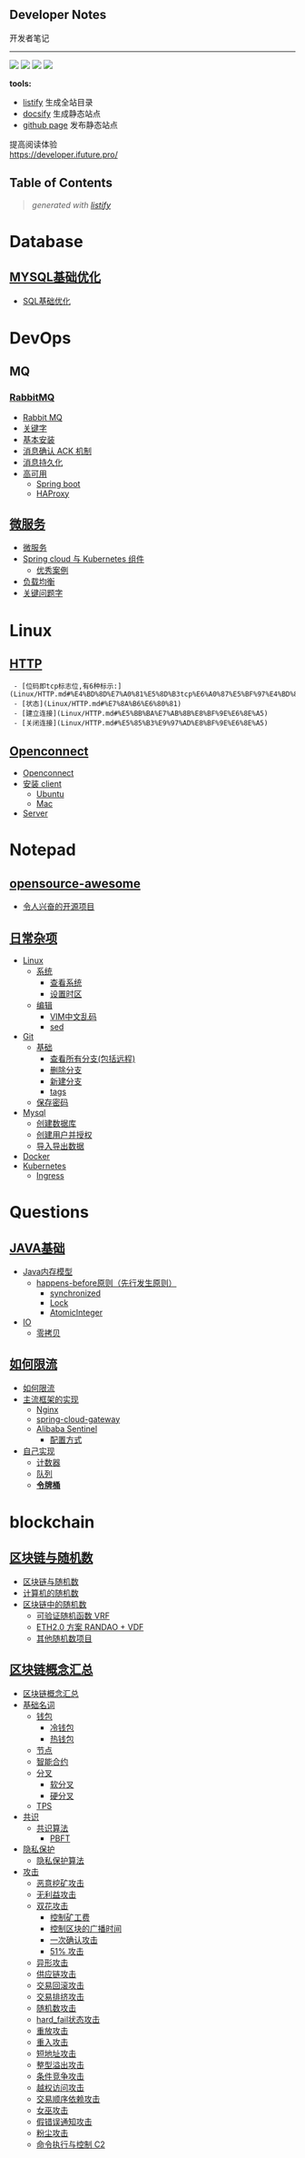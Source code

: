 Developer Notes
--------------------
开发者笔记  

-----------

[![](https://github.com/ifuture-pro/developer-notes/workflows/Node%20CI/badge.svg)](https://github.com/ifuture-pro/developer-notes/actions)
[![](https://img.shields.io/badge/listify-list%20of%20contents-green)](https://github.com/ifuture-pro/listify)
[![](https://img.shields.io/badge/web-ifuture-green?style=plastic&logo=appveyor)](https://developer.ifuture.pro/)
[![](https://badgen.net/badge/icon/Website?icon=chrome&amp;label)](https://ifuture.pro/)



**tools:**  
- [listify](https://github.com/ifuture-pro/listify)  生成全站目录
- [docsify](https://docsify.js.org/) 生成静态站点
- [github page](https://help.github.com/en/github/working-with-github-pages/getting-started-with-github-pages) 发布静态站点

提高阅读体验   
https://developer.ifuture.pro/  


<!-- start listify -->

Table of Contents
-----------
  > *generated with [listify](https://github.com/ifuture-pro/listify)*

# Database

## [MYSQL基础优化](Database/MYSQL基础优化.md#mysql%E5%9F%BA%E7%A1%80%E4%BC%98%E5%8C%96)

   - [SQL基础优化](Database/MYSQL基础优化.md#sql%E5%9F%BA%E7%A1%80%E4%BC%98%E5%8C%96)

# DevOps

## MQ

### [RabbitMQ](DevOps/MQ/RabbitMQ.md#rabbitmq)

   - [Rabbit MQ](DevOps/MQ/RabbitMQ.md#rabbit-mq)
   - [关键字](DevOps/MQ/RabbitMQ.md#%E5%85%B3%E9%94%AE%E5%AD%97)
   - [基本安装](DevOps/MQ/RabbitMQ.md#%E5%9F%BA%E6%9C%AC%E5%AE%89%E8%A3%85)
   - [消息确认 ACK 机制](DevOps/MQ/RabbitMQ.md#%E6%B6%88%E6%81%AF%E7%A1%AE%E8%AE%A4-ack-%E6%9C%BA%E5%88%B6)
   - [消息持久化](DevOps/MQ/RabbitMQ.md#%E6%B6%88%E6%81%AF%E6%8C%81%E4%B9%85%E5%8C%96)
   - [高可用](DevOps/MQ/RabbitMQ.md#%E9%AB%98%E5%8F%AF%E7%94%A8)
     - [Spring boot](DevOps/MQ/RabbitMQ.md#spring-boot)
     - [HAProxy](DevOps/MQ/RabbitMQ.md#haproxy)

## [微服务](DevOps/微服务.md#%E5%BE%AE%E6%9C%8D%E5%8A%A1)

   - [微服务](DevOps/微服务.md#%E5%BE%AE%E6%9C%8D%E5%8A%A1)
   - [Spring cloud 与 Kubernetes 组件](DevOps/微服务.md#spring-cloud-%E4%B8%8E-kubernetes-%E7%BB%84%E4%BB%B6)
       - [优秀案例](DevOps/微服务.md#%E4%BC%98%E7%A7%80%E6%A1%88%E4%BE%8B)
   - [负载均衡](DevOps/微服务.md#%E8%B4%9F%E8%BD%BD%E5%9D%87%E8%A1%A1)
   - [关键问题字](DevOps/微服务.md#%E5%85%B3%E9%94%AE%E9%97%AE%E9%A2%98%E5%AD%97)

# Linux

## [HTTP](Linux/HTTP.md#http)

     - [位码即tcp标志位,有6种标示:](Linux/HTTP.md#%E4%BD%8D%E7%A0%81%E5%8D%B3tcp%E6%A0%87%E5%BF%97%E4%BD%8D%E6%9C%896%E7%A7%8D%E6%A0%87%E7%A4%BA)
     - [状态](Linux/HTTP.md#%E7%8A%B6%E6%80%81)
     - [建立连接](Linux/HTTP.md#%E5%BB%BA%E7%AB%8B%E8%BF%9E%E6%8E%A5)
     - [关闭连接](Linux/HTTP.md#%E5%85%B3%E9%97%AD%E8%BF%9E%E6%8E%A5)

## [Openconnect](Linux/Openconnect.md#openconnect)

   - [Openconnect](Linux/Openconnect.md#openconnect)
   - [安装 client](Linux/Openconnect.md#%E5%AE%89%E8%A3%85-client)
     - [Ubuntu](Linux/Openconnect.md#ubuntu)
     - [Mac](Linux/Openconnect.md#mac)
   - [Server](Linux/Openconnect.md#server)

# Notepad

## [opensource-awesome](Notepad/opensource-awesome.md#opensource-awesome)

   - [令人兴奋的开源项目](Notepad/opensource-awesome.md#%E4%BB%A4%E4%BA%BA%E5%85%B4%E5%A5%8B%E7%9A%84%E5%BC%80%E6%BA%90%E9%A1%B9%E7%9B%AE)

## [日常杂项](Notepad/日常杂项.md#%E6%97%A5%E5%B8%B8%E6%9D%82%E9%A1%B9)

   - [Linux](Notepad/日常杂项.md#linux)
     - [系统](Notepad/日常杂项.md#%E7%B3%BB%E7%BB%9F)
       - [查看系统](Notepad/日常杂项.md#%E6%9F%A5%E7%9C%8B%E7%B3%BB%E7%BB%9F)
       - [设置时区](Notepad/日常杂项.md#%E8%AE%BE%E7%BD%AE%E6%97%B6%E5%8C%BA)
     - [编辑](Notepad/日常杂项.md#%E7%BC%96%E8%BE%91)
       - [VIM中文乱码](Notepad/日常杂项.md#vim%E4%B8%AD%E6%96%87%E4%B9%B1%E7%A0%81)
       - [sed](Notepad/日常杂项.md#sed)
   - [Git](Notepad/日常杂项.md#git)
     - [基础](Notepad/日常杂项.md#%E5%9F%BA%E7%A1%80)
       - [查看所有分支(包括远程)](Notepad/日常杂项.md#%E6%9F%A5%E7%9C%8B%E6%89%80%E6%9C%89%E5%88%86%E6%94%AF%E5%8C%85%E6%8B%AC%E8%BF%9C%E7%A8%8B)
       - [删除分支](Notepad/日常杂项.md#%E5%88%A0%E9%99%A4%E5%88%86%E6%94%AF)
       - [新建分支](Notepad/日常杂项.md#%E6%96%B0%E5%BB%BA%E5%88%86%E6%94%AF)
       - [tags](Notepad/日常杂项.md#tags)
     - [保存密码](Notepad/日常杂项.md#%E4%BF%9D%E5%AD%98%E5%AF%86%E7%A0%81)
   - [Mysql](Notepad/日常杂项.md#mysql)
     - [创建数据库](Notepad/日常杂项.md#%E5%88%9B%E5%BB%BA%E6%95%B0%E6%8D%AE%E5%BA%93)
     - [创建用户并授权](Notepad/日常杂项.md#%E5%88%9B%E5%BB%BA%E7%94%A8%E6%88%B7%E5%B9%B6%E6%8E%88%E6%9D%83)
     - [导入导出数据](Notepad/日常杂项.md#%E5%AF%BC%E5%85%A5%E5%AF%BC%E5%87%BA%E6%95%B0%E6%8D%AE)
   - [Docker](Notepad/日常杂项.md#docker)
   - [Kubernetes](Notepad/日常杂项.md#kubernetes)
     - [Ingress](Notepad/日常杂项.md#ingress)

# Questions

## [JAVA基础](Questions/JAVA基础.md#java%E5%9F%BA%E7%A1%80)

   - [Java内存模型](Questions/JAVA基础.md#java%E5%86%85%E5%AD%98%E6%A8%A1%E5%9E%8B)
     - [happens-before原则（先行发生原则）](Questions/JAVA基础.md#happens-before%E5%8E%9F%E5%88%99%E5%85%88%E8%A1%8C%E5%8F%91%E7%94%9F%E5%8E%9F%E5%88%99)
       - [synchronized](Questions/JAVA基础.md#synchronized)
       - [Lock](Questions/JAVA基础.md#lock)
       - [AtomicInteger](Questions/JAVA基础.md#atomicinteger)
   - [IO](Questions/JAVA基础.md#io)
     - [零拷贝](Questions/JAVA基础.md#%E9%9B%B6%E6%8B%B7%E8%B4%9D)

## [如何限流](Questions/如何限流.md#%E5%A6%82%E4%BD%95%E9%99%90%E6%B5%81)

   - [如何限流](Questions/如何限流.md#%E5%A6%82%E4%BD%95%E9%99%90%E6%B5%81)
   - [主流框架的实现](Questions/如何限流.md#%E4%B8%BB%E6%B5%81%E6%A1%86%E6%9E%B6%E7%9A%84%E5%AE%9E%E7%8E%B0)
     - [Nginx](Questions/如何限流.md#nginx)
     - [spring-cloud-gateway](Questions/如何限流.md#spring-cloud-gateway)
     - [Alibaba Sentinel](Questions/如何限流.md#alibaba-sentinel)
       - [配置方式](Questions/如何限流.md#%E9%85%8D%E7%BD%AE%E6%96%B9%E5%BC%8F)
   - [自己实现](Questions/如何限流.md#%E8%87%AA%E5%B7%B1%E5%AE%9E%E7%8E%B0)
     - [计数器](Questions/如何限流.md#%E8%AE%A1%E6%95%B0%E5%99%A8)
     - [队列](Questions/如何限流.md#%E9%98%9F%E5%88%97)
     - [**令牌桶**](Questions/如何限流.md#%E4%BB%A4%E7%89%8C%E6%A1%B6)

# blockchain

## [区块链与随机数](blockchain/区块链与随机数.md#%E5%8C%BA%E5%9D%97%E9%93%BE%E4%B8%8E%E9%9A%8F%E6%9C%BA%E6%95%B0)

   - [区块链与随机数](blockchain/区块链与随机数.md#%E5%8C%BA%E5%9D%97%E9%93%BE%E4%B8%8E%E9%9A%8F%E6%9C%BA%E6%95%B0)
   - [计算机的随机数](blockchain/区块链与随机数.md#%E8%AE%A1%E7%AE%97%E6%9C%BA%E7%9A%84%E9%9A%8F%E6%9C%BA%E6%95%B0)
   - [区块链中的随机数](blockchain/区块链与随机数.md#%E5%8C%BA%E5%9D%97%E9%93%BE%E4%B8%AD%E7%9A%84%E9%9A%8F%E6%9C%BA%E6%95%B0)
     - [可验证随机函数 VRF](blockchain/区块链与随机数.md#%E5%8F%AF%E9%AA%8C%E8%AF%81%E9%9A%8F%E6%9C%BA%E5%87%BD%E6%95%B0-vrf)
     - [ETH2.0 方案 RANDAO + VDF](blockchain/区块链与随机数.md#eth20-%E6%96%B9%E6%A1%88-randao--vdf)
     - [其他随机数项目](blockchain/区块链与随机数.md#%E5%85%B6%E4%BB%96%E9%9A%8F%E6%9C%BA%E6%95%B0%E9%A1%B9%E7%9B%AE)

## [区块链概念汇总](blockchain/区块链概念汇总.md#%E5%8C%BA%E5%9D%97%E9%93%BE%E6%A6%82%E5%BF%B5%E6%B1%87%E6%80%BB)

   - [区块链概念汇总](blockchain/区块链概念汇总.md#%E5%8C%BA%E5%9D%97%E9%93%BE%E6%A6%82%E5%BF%B5%E6%B1%87%E6%80%BB)
   - [基础名词](blockchain/区块链概念汇总.md#%E5%9F%BA%E7%A1%80%E5%90%8D%E8%AF%8D)
     - [钱包](blockchain/区块链概念汇总.md#%E9%92%B1%E5%8C%85)
       - [冷钱包](blockchain/区块链概念汇总.md#%E5%86%B7%E9%92%B1%E5%8C%85)
       - [热钱包](blockchain/区块链概念汇总.md#%E7%83%AD%E9%92%B1%E5%8C%85)
     - [节点](blockchain/区块链概念汇总.md#%E8%8A%82%E7%82%B9)
     - [智能合约](blockchain/区块链概念汇总.md#%E6%99%BA%E8%83%BD%E5%90%88%E7%BA%A6)
     - [分叉](blockchain/区块链概念汇总.md#%E5%88%86%E5%8F%89)
       - [软分叉](blockchain/区块链概念汇总.md#%E8%BD%AF%E5%88%86%E5%8F%89)
       - [硬分叉](blockchain/区块链概念汇总.md#%E7%A1%AC%E5%88%86%E5%8F%89)
     - [TPS](blockchain/区块链概念汇总.md#tps)
   - [共识](blockchain/区块链概念汇总.md#%E5%85%B1%E8%AF%86)
     - [共识算法](blockchain/区块链概念汇总.md#%E5%85%B1%E8%AF%86%E7%AE%97%E6%B3%95)
       - [PBFT](blockchain/区块链概念汇总.md#pbft)
   - [隐私保护](blockchain/区块链概念汇总.md#%E9%9A%90%E7%A7%81%E4%BF%9D%E6%8A%A4)
     - [隐私保护算法](blockchain/区块链概念汇总.md#%E9%9A%90%E7%A7%81%E4%BF%9D%E6%8A%A4%E7%AE%97%E6%B3%95)
   - [攻击](blockchain/区块链概念汇总.md#%E6%94%BB%E5%87%BB)
     - [恶意挖矿攻击](blockchain/区块链概念汇总.md#%E6%81%B6%E6%84%8F%E6%8C%96%E7%9F%BF%E6%94%BB%E5%87%BB)
     - [无利益攻击](blockchain/区块链概念汇总.md#%E6%97%A0%E5%88%A9%E7%9B%8A%E6%94%BB%E5%87%BB)
     - [双花攻击](blockchain/区块链概念汇总.md#%E5%8F%8C%E8%8A%B1%E6%94%BB%E5%87%BB)
       - [控制矿工费](blockchain/区块链概念汇总.md#%E6%8E%A7%E5%88%B6%E7%9F%BF%E5%B7%A5%E8%B4%B9)
       - [控制区块的广播时间](blockchain/区块链概念汇总.md#%E6%8E%A7%E5%88%B6%E5%8C%BA%E5%9D%97%E7%9A%84%E5%B9%BF%E6%92%AD%E6%97%B6%E9%97%B4)
       - [一次确认攻击](blockchain/区块链概念汇总.md#%E4%B8%80%E6%AC%A1%E7%A1%AE%E8%AE%A4%E6%94%BB%E5%87%BB)
       - [51% 攻击](blockchain/区块链概念汇总.md#51-%E6%94%BB%E5%87%BB)
     - [异形攻击](blockchain/区块链概念汇总.md#%E5%BC%82%E5%BD%A2%E6%94%BB%E5%87%BB)
     - [供应链攻击](blockchain/区块链概念汇总.md#%E4%BE%9B%E5%BA%94%E9%93%BE%E6%94%BB%E5%87%BB)
     - [交易回滚攻击](blockchain/区块链概念汇总.md#%E4%BA%A4%E6%98%93%E5%9B%9E%E6%BB%9A%E6%94%BB%E5%87%BB)
     - [交易排挤攻击](blockchain/区块链概念汇总.md#%E4%BA%A4%E6%98%93%E6%8E%92%E6%8C%A4%E6%94%BB%E5%87%BB)
     - [随机数攻击](blockchain/区块链概念汇总.md#%E9%9A%8F%E6%9C%BA%E6%95%B0%E6%94%BB%E5%87%BB)
     - [hard_fail状态攻击](blockchain/区块链概念汇总.md#hard_fail%E7%8A%B6%E6%80%81%E6%94%BB%E5%87%BB)
     - [重放攻击](blockchain/区块链概念汇总.md#%E9%87%8D%E6%94%BE%E6%94%BB%E5%87%BB)
     - [重入攻击](blockchain/区块链概念汇总.md#%E9%87%8D%E5%85%A5%E6%94%BB%E5%87%BB)
     - [短地址攻击](blockchain/区块链概念汇总.md#%E7%9F%AD%E5%9C%B0%E5%9D%80%E6%94%BB%E5%87%BB)
     - [整型溢出攻击](blockchain/区块链概念汇总.md#%E6%95%B4%E5%9E%8B%E6%BA%A2%E5%87%BA%E6%94%BB%E5%87%BB)
     - [条件竞争攻击](blockchain/区块链概念汇总.md#%E6%9D%A1%E4%BB%B6%E7%AB%9E%E4%BA%89%E6%94%BB%E5%87%BB)
     - [越权访问攻击](blockchain/区块链概念汇总.md#%E8%B6%8A%E6%9D%83%E8%AE%BF%E9%97%AE%E6%94%BB%E5%87%BB)
     - [交易顺序依赖攻击](blockchain/区块链概念汇总.md#%E4%BA%A4%E6%98%93%E9%A1%BA%E5%BA%8F%E4%BE%9D%E8%B5%96%E6%94%BB%E5%87%BB)
     - [女巫攻击](blockchain/区块链概念汇总.md#%E5%A5%B3%E5%B7%AB%E6%94%BB%E5%87%BB)
     - [假错误通知攻击](blockchain/区块链概念汇总.md#%E5%81%87%E9%94%99%E8%AF%AF%E9%80%9A%E7%9F%A5%E6%94%BB%E5%87%BB)
     - [粉尘攻击](blockchain/区块链概念汇总.md#%E7%B2%89%E5%B0%98%E6%94%BB%E5%87%BB)
     - [命令执行与控制 C2](blockchain/区块链概念汇总.md#%E5%91%BD%E4%BB%A4%E6%89%A7%E8%A1%8C%E4%B8%8E%E6%8E%A7%E5%88%B6-c2)
<!-- end listify -->



































































